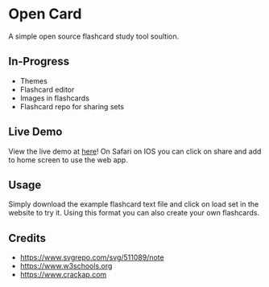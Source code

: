 # Open Card
A simple open source flashcard study tool soultion.

## In-Progress
- Themes
- Flashcard editor
- Images in flashcards
- Flashcard repo for sharing sets

## Live Demo
View the live demo at [here](https://giuca002.github.io/opencard/)! On Safari on IOS you can click on share and add to home screen to use the web app.

## Usage
Simply download the example flashcard text file and click on load set in the website to try it. Using this format you can also create your own flashcards.

## Credits
- https://www.svgrepo.com/svg/511089/note
- https://www.w3schools.org
- https://www.crackap.com
